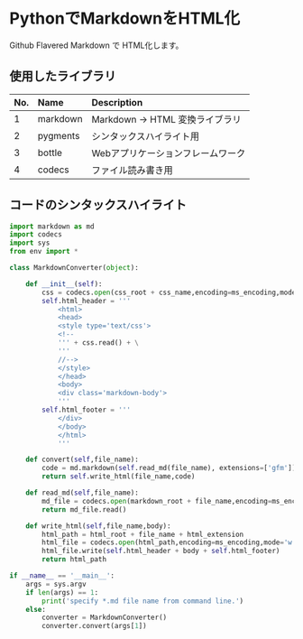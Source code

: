 # PythonでMarkdownをHTML化

Github Flavered Markdown で HTML化します。

## 使用したライブラリ

|No.|Name|Description|
|:-|:-|:-|
|1|markdown|Markdown -> HTML 変換ライブラリ|
|2|pygments|シンタックスハイライト用|
|3|bottle|Webアプリケーションフレームワーク|
|4|codecs|ファイル読み書き用|


## コードのシンタックスハイライト

```python
import markdown as md
import codecs
import sys
from env import *

class MarkdownConverter(object):

    def __init__(self):
        css = codecs.open(css_root + css_name,encoding=ms_encoding,mode='r')
        self.html_header = '''
            <html>
            <head>
            <style type='text/css'>
            <!--
            ''' + css.read() + \
            '''
            //-->
            </style>
            </head>
            <body>
            <div class='markdown-body'>
            '''
        self.html_footer = '''
            </div>
            </body>
            </html>
            '''

    def convert(self,file_name):
        code = md.markdown(self.read_md(file_name), extensions=['gfm'])
        return self.write_html(file_name,code)

    def read_md(self,file_name):
        md_file = codecs.open(markdown_root + file_name,encoding=ms_encoding,mode='r')
        return md_file.read()

    def write_html(self,file_name,body):
        html_path = html_root + file_name + html_extension
        html_file = codecs.open(html_path,encoding=ms_encoding,mode='w')
        html_file.write(self.html_header + body + self.html_footer)
        return html_path

if __name__ == '__main__':
    args = sys.argv
    if len(args) == 1:
        print('specify *.md file name from command line.')
    else:
        converter = MarkdownConverter()
        converter.convert(args[1])
```
